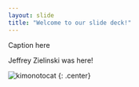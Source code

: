 ```yaml
---
layout: slide
title: "Welcome to our slide deck!"
---
```


Caption here

Jeffrey Zielinski was here!

![kimonotocat](https://octodex.github.com/images/kimonotocat.png)
{: .center}
